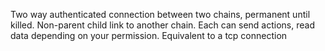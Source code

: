 Two way authenticated connection between two chains, permanent until killed. Non-parent child link to another chain. Each can send actions, read data depending on your permission. Equivalent to a tcp connection
